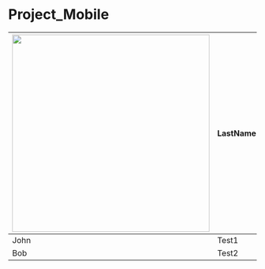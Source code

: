 # Project_Mobile

| <img src="https://user-images.githubusercontent.com/73680983/201430016-18012263-e2ec-42fe-8501-87ddbb06eed6.png" height="400">    | LastName      | City     |
| ------------- | ------------- | -------- |
| John          | Test1         | NewYork  |
| Bob           | Test2         | Toronto  |
